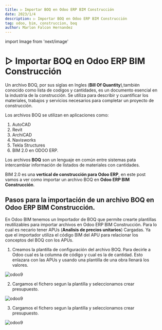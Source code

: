 ```yaml
---
title: ▷ Importar BOQ en Odoo ERP BIM Construcción
date: 2023/1/4
description: ▷ Importar BOQ en Odoo ERP BIM Construcción
tag: odoo, bim, construccion, boq
author: Marlon Falcon Hernandez
---
```

import Image from 'next/image'

# ▷ Importar BOQ en Odoo ERP BIM Construcción
Un archivo BOQ, por sus siglas en Ingles (**Bill Of Quantity**),también conocido como lista de codigos y cantidades, es un documento esencial en la industria de la construcción. Se utiliza para describir y cuantificar los materiales, trabajos y servicios necesarios para completar un proyecto de construcción.

Los archivos BOQ se utilizan en aplicaciones como:

1. AutoCAD
2. Revit
3. ArchiCAD
4. Navisworks
5. Tekla Structures
6. BIM 2.0 en ODOO ERP.

Los archivos **BOQ** son un lenguaje en común entre sistemas pata intercambiar información de listados de materiales con cantidades.

BIM 2.0 es una **vertical de construcción para Odoo ERP**, en este post vamos a ver como importar un archivo BOQ en **Odoo ERP BIM Construcción**.

## Pasos para la importación de un archivo BOQ en Odoo ERP BIM Construcción.
En Odoo BIM tenemos un Importador de BOQ que permite crearte plantillas reutilizables para importar archivos en Odoo ERP BIM Construcción. Para lo cual es necario tener APUs (**Analisis de precios unitarios**) Cargadas. Ya que el importador utiliza el código BIM del APU para relacionar los conceptos del BOQ con los APUs.


1. Creamos la plantilla de configuración del archivo BOQ. Para decirle a Odoo cual es la columna de código y cual es la de cantidad. Esto enlazara con las APUs y usando una plantilla de una obra llenará los valores.

<Image
  src="/images/posts/boq-1.png"
  alt="odoo9"
  width={1511}
  height={353}
  priority
  className="next-image"
/>

2. Cargamos el fichero segun la plantilla y seleccionamos crear presupuesto.

<Image
  src="/images/posts/boq-2.png"
  alt="odoo9"
  width={1507}
  height={420}
  priority
  className="next-image"
/>

3. Cargamos el fichero segun la plantilla y seleccionamos crear presupuesto.

<Image
  src="/images/posts/boq-3.png"
  alt="odoo9"
  width={1498}
  height={844}
  priority
  className="next-image"
/>



